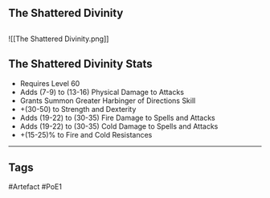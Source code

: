 ## The Shattered Divinity

##
![[The Shattered Divinity.png]]
## The Shattered Divinity Stats
- Requires Level 60
- Adds (7-9) to (13-16) Physical Damage to Attacks
- Grants Summon Greater Harbinger of Directions Skill
- +(30-50) to Strength and Dexterity
- Adds (19-22) to (30-35) Fire Damage to Spells and Attacks
- Adds (19-22) to (30-35) Cold Damage to Spells and Attacks
- +(15-25)% to Fire and Cold Resistances


---
## Tags
#Artefact
#PoE1